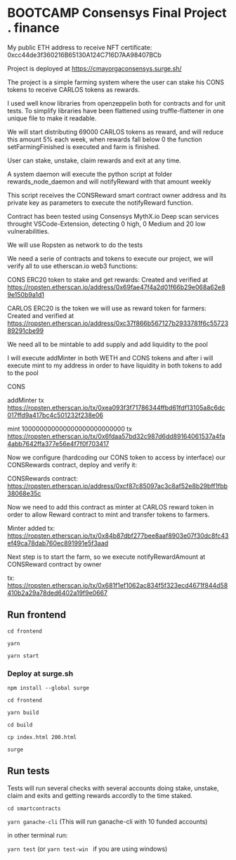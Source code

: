 # BOOTCAMP Consensys Final Project . finance

My public ETH address to receive NFT certificate: 0xcc44de3f360216B65130A124C716D7AA98407BCb

Project is deployed at https://cmayorgaconsensys.surge.sh/

The project is a simple farming system where the user can stake his CONS tokens to receive CARLOS tokens as rewards.

I used well know libraries from openzeppelin both for contracts and for unit tests. To simplify libraries have been flattened using truffle-flattener in one unique file to make it readable.

We will start distributing 69000 CARLOS tokens as reward, and will reduce this amount 5% each week, when rewards fall below 0 the function setFarmingFinished is executed and farm is finished.

User can stake, unstake, claim rewards and exit at any time.

A system daemon will execute the python script at folder rewards_node_daemon and will notifyReward with that amount weekly

This script receives the CONSReward smart contract owner address and its private key as parameters to execute the notifyReward function.

Contract has been tested using Consensys MythX.io Deep scan services throught VSCode-Extension, detecting 0 high, 0 Medium and 20 low vulnerabilities.

We will use Ropsten as network to do the tests

We need a serie of contracts and tokens to execute our project, we will verify all to use etherscan.io web3 functions:

CONS ERC20 token to stake and get rewards: Created and verified at https://ropsten.etherscan.io/address/0x69fae47f4a2d01f66b29e068a62e89e150b9a1d1

CARLOS ERC20 is the token we will use as reward token for farmers: Created and verified at https://ropsten.etherscan.io/address/0xc37f866b567127b2933781f6c5572389291cbe99

We need all to be mintable to add supply and add liquidity to the pool

I will execute addMinter in both WETH and CONS tokens and after i will execute mint to my address in order to have liquidity in both tokens to add to the pool

CONS 

addMinter tx https://ropsten.etherscan.io/tx/0xea093f3f71786344ffbd61fdf13105a8c6dc017ffd9a417bc4c501232f238e06

mint 100000000000000000000000000 tx https://ropsten.etherscan.io/tx/0x6fdaa57bd32c987d6dd89164061537a4fa4abb7642ffa377e56e4f7f0f703417

Now we configure (hardcoding our CONS token to access by interface) our CONSRewards contract, deploy and verify it:

CONSRewards contract: https://ropsten.etherscan.io/address/0xcf87c85097ac3c8af52e8b29bff1fbb38068e35c

Now we need to add this contract as minter at CARLOS reward token in order to allow Reward contract to mint and transfer tokens to farmers.

Minter added tx: https://ropsten.etherscan.io/tx/0x84b87dbf277bee8aaf8903e07f30dc8fc43ef49ca78dab760ec891991e5f3aad

Next step is to start the farm, so we execute notifyRewardAmount at CONSReward contract by owner

tx: https://ropsten.etherscan.io/tx/0x681f1ef1062ac834f5f323ecd4671f844d58410b2a29a78ded6402a19f9e0667

## Run frontend

<code>cd frontend</code>

<code>yarn</code>

<code>yarn start</code>

### Deploy at surge.sh

<code>npm install --global surge</code>

<code>cd frontend</code>

<code>yarn build</code>

<code>cd build</code>

<code>cp index.html 200.html</code>

<code>surge</code>

## Run tests

Tests will run several checks with several accounts doing stake, unstake, claim and exits and getting rewards accordly to the time staked.

<code>cd smartcontracts</code>

<code>yarn ganache-cli</code>   (This will run ganache-cli with 10 funded accounts)

in other terminal run:

<code>yarn test</code> (or <code>yarn test-win </code> if you are using windows)